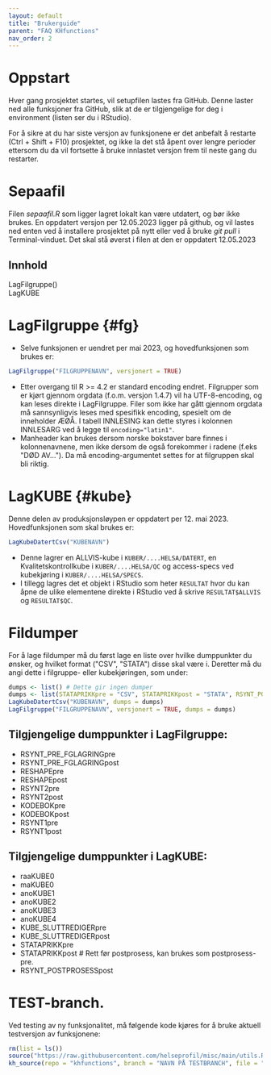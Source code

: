 ```yaml
---
layout: default
title: "Brukerguide" 
parent: "FAQ KHfunctions"
nav_order: 2
---
```


# Oppstart
Hver gang prosjektet startes, vil setupfilen lastes fra GitHub. Denne laster ned alle funksjoner fra GitHub, slik at de er tilgjengelige for deg i environment (listen ser du i RStudio). 

For å sikre at du har siste versjon av funksjonene er det anbefalt å restarte (Ctrl + Shift + F10) prosjektet, og ikke la det stå åpent over lengre perioder ettersom du da vil fortsette å bruke innlastet versjon frem til neste gang du restarter. 

# Sepaafil
Filen *sepaafil.R* som ligger lagret lokalt kan være utdatert, og bør ikke brukes. En oppdatert versjon per 12.05.2023 ligger på github, og vil lastes ned enten ved å installere prosjektet på nytt eller ved å bruke *git pull* i Terminal-vinduet. Det skal stå øverst i filen at den er oppdatert 12.05.2023

<div id="toc">
  <h2>Innhold</h2>
  <ul>
    <li><a href="#fg">LagFilgruppe()</a></li>
    <li><a href="#kube">LagKUBE</a></li>
  </ul>
</div>

# LagFilgruppe {#fg}

- Selve funksjonen er uendret per mai 2023, og hovedfunksjonen som brukes er:

```r
LagFilgruppe("FILGRUPPENAVN", versjonert = TRUE)
```

- Etter overgang til R >= 4.2 er standard encoding endret. Filgrupper som er kjørt gjennom orgdata (f.o.m. versjon 1.4.7) vil ha UTF-8-encoding, og kan leses direkte i LagFilgruppe. Filer som ikke har gått gjennom orgdata må sannsynligvis leses med spesifikk encoding, spesielt om de inneholder ÆØÅ. I tabell INNLESING kan dette styres i kolonnen INNLESARG ved å legge til `encoding="latin1"`. 
- Manheader kan brukes dersom norske bokstaver bare finnes i kolonnenavnene, men ikke dersom de også forekommer i radene (f.eks "DØD AV..."). Da må encoding-argumentet settes for at filgruppen skal bli riktig. 

# LagKUBE {#kube}

Denne delen av produksjonsløypen er oppdatert per 12. mai 2023. Hovedfunksjonen som skal brukes er:

```r
LagKubeDatertCsv("KUBENAVN")
```
- Denne lagrer en ALLVIS-kube i `KUBER/....HELSA/DATERT`, en Kvalitetskontrollkube i `KUBER/....HELSA/QC` og access-specs ved kubekjøring i `KUBER/....HELSA/SPECS`. 
- I tillegg lagres det et objekt i RStudio som heter `RESULTAT` hvor du kan åpne de ulike elementene direkte i RStudio ved å skrive `RESULTAT$ALLVIS` og `RESULTAT$QC`.


# Fildumper
For å lage fildumper må du først lage en liste over hvilke dumppunkter du ønsker, og hvilket format ("CSV", "STATA") disse skal være i. Deretter må du angi dette i filgruppe- eller kubekjøringen, som under: 

```r
dumps <- list() # Dette gir ingen dumper
dumps <- list(STATAPRIKKpre = "CSV", STATAPRIKKpost = "STATA", RSYNT_POSTPROSESSpost = c("CSV", "STATA"))
LagKubeDatertCsv("KUBENAVN", dumps = dumps)
LagFilgruppe("FILGRUPPENAVN", versjonert = TRUE, dumps = dumps)
```
## Tilgjengelige dumppunkter i LagFilgruppe:

- RSYNT_PRE_FGLAGRINGpre
- RSYNT_PRE_FGLAGRINGpost
- RESHAPEpre
- RESHAPEpost
- RSYNT2pre
- RSYNT2post
- KODEBOKpre
- KODEBOKpost
- RSYNT1pre
- RSYNT1post

## Tilgjengelige dumppunkter i LagKUBE:
- raaKUBE0
- maKUBE0
- anoKUBE1
- anoKUBE2
- anoKUBE3
- anoKUBE4
- KUBE_SLUTTREDIGERpre
- KUBE_SLUTTREDIGERpost
- STATAPRIKKpre
- STATAPRIKKpost # Rett før postprosess, kan brukes som postprosess-pre.
- RSYNT_POSTPROSESSpost

# TEST-branch. 

Ved testing av ny funksjonalitet, må følgende kode kjøres for å bruke aktuell testversjon av funksjonene:

```r
rm(list = ls())
source("https://raw.githubusercontent.com/helseprofil/misc/main/utils.R")
kh_source(repo = "khfunctions", branch = "NAVN PÅ TESTBRANCH", file = "R/KHsetup.R", encoding = "latin1")
```
